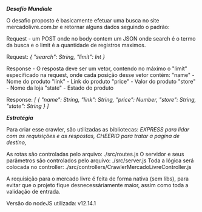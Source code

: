 ***Desafio Mundiale***

O desafio proposto é basicamente efetuar uma busca no site mercadolivre.com.br e retornar alguns dados seguindo o padrão:


Request - um POST onde no body contem um JSON onde search é o termo da busca e o limit é a quantidade de registros maximos.

Request: *{*
    *"search": String,*
    *"limit": Int*
*}*

Response - O resposta deve ser um vetor, contendo no máximo o "limit" especificado na request, onde cada posição desse vetor contém:
    "name" - Nome do produto
    "link" - Link do produto
    "price" - Valor do produto
    "store" - Nome da loja
    "state" - Estado do produto

Response: *[*
  *{*
    *"name": String,*
    *"link": String,*
    *"price": Number,*
    *"store": String,*
    *"state": String*
  *}*
*]*

***Estratégia***

Para criar esse crawler, são utilizadas as bibliotecas:
*EXPRESS para lidar com as requisições e as respostas,*
*CHEERIO para tratar a pagina de destino,*

As rotas são controladas pelo arquivo: ./src/routes.js
O servidor e seus parâmetros são controlados pelo arquivo: ./src/server.js
Toda a lógica será colocada no controller: ./src/controllers/CrawlerMercadoLivreController.js

A requisição para o mercado livre é feita de forma nativa (sem libs), para evitar que o projeto fique desnecessáriamente maior, assim como toda a validação de entrada.

Versão do nodeJS utilizada: v12.14.1